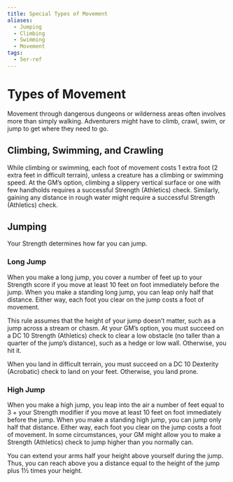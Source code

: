 ```yaml
---
title: Special Types of Movement
aliases:
  - Jumping
  - Climbing
  - Swimming
  - Movement
tags:
  - 5er-ref
---
```


# Types of Movement
Movement through dangerous dungeons or wilderness areas often involves more than simply walking. Adventurers might have to climb, crawl, swim, or jump to get where they need to go.  
  

## Climbing, Swimming, and Crawling

While climbing or swimming, each foot of movement costs 1 extra foot (2 extra feet in difficult terrain), unless a creature has a climbing or swimming speed. At the GM’s option, climbing a slippery vertical surface or one with few handholds requires a successful Strength (Athletics) check. Similarly, gaining any distance in rough water might require a successful Strength (Athletics) check.  
  

## Jumping

Your Strength determines how far you can jump.  
  
### Long Jump
When you make a long jump, you cover a number of feet up to your Strength score if you move at least 10 feet on foot immediately before the jump. When you make a standing long jump, you can leap only half that distance. Either way, each foot you clear on the jump costs a foot of movement.  
  
This rule assumes that the height of your jump doesn’t matter, such as a jump across a stream or chasm. At your GM’s option, you must succeed on a DC 10 Strength (Athletics) check to clear a low obstacle (no taller than a quarter of the jump’s distance), such as a hedge or low wall. Otherwise, you hit it.  
  
When you land in difficult terrain, you must succeed on a DC 10 Dexterity (Acrobatic) check to land on your feet. Otherwise, you land prone.  
  
### High Jump
When you make a high jump, you leap into the air a number of feet equal to 3 + your Strength modifier if you move at least 10 feet on foot immediately before the jump. When you make a standing high jump, you can jump only half that distance. Either way, each foot you clear on the jump costs a foot of movement. In some circumstances, your GM might allow you to make a Strength (Athletics) check to jump higher than you normally can.  
  
You can extend your arms half your height above yourself during the jump. Thus, you can reach above you a distance equal to the height of the jump plus 1½ times your height.